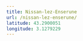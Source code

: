 ```yaml
---
title: Nissan-lez-Enserune
url: /nissan-lez-enserune/
latitude: 43.2900051
longitude: 3.1279229
---
```

